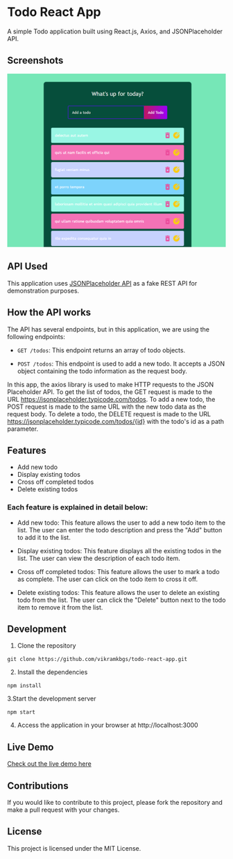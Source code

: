 # Todo React App
A simple Todo application built using React.js, Axios, and JSONPlaceholder API.

## Screenshots
![Todo App Screenshot](./src/assests/Screenshot.png)

## API Used
This application uses [JSONPlaceholder API](https://jsonplaceholder.typicode.com/) as a fake REST API for demonstration purposes.

## How the API works
The API has several endpoints, but in this application, we are using the following endpoints:

- `GET /todos`: This endpoint returns an array of todo objects.

- `POST /todos`: This endpoint is used to add a new todo. It accepts a JSON object containing the todo information as the request body.

In this app, the axios library is used to make HTTP requests to the JSON Placeholder API. To get the list of todos, the GET request is made to the URL https://jsonplaceholder.typicode.com/todos. To add a new todo, the POST request is made to the same URL with the new todo data as the request body. To delete a todo, the DELETE request is made to the URL https://jsonplaceholder.typicode.com/todos/{id} with the todo's id as a path parameter.

## Features
- Add new todo
- Display existing todos
- Cross off completed todos
- Delete existing todos
### Each feature is explained in detail below:

- Add new todo: This feature allows the user to add a new todo item to the list. The user can enter the todo description and press the "Add" button to add it to the list.

- Display existing todos: This feature displays all the existing todos in the list. The user can view the description of each todo item.

- Cross off completed todos: This feature allows the user to mark a todo as complete. The user can click on the todo item to cross it off.

- Delete existing todos: This feature allows the user to delete an existing todo from the list. The user can click the "Delete" button next to the todo item to remove it from the list.

## Development
1. Clone the repository
```
git clone https://github.com/vikramkbgs/todo-react-app.git
```
2. Install the dependencies
```
npm install
```
3.Start the development server
```
npm start
```
4. Access the application in your browser at http://localhost:3000

## Live Demo
[Check out the live demo here](https://todo-react-app.vikramroy1.repl.co/)


## Contributions
If you would like to contribute to this project, please fork the repository and make a pull request with your changes.

## License
This project is licensed under the MIT License.
